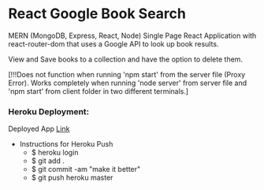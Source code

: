 # React Google Book Search
MERN (MongoDB, Express, React, Node) Single Page React Application with react-router-dom that uses a Google API to look up book results.

View and Save books to a collection and have the option to delete them.

[!!!Does not function when running 'npm start' from the server file (Proxy Error). Works completely when running 'node server' from server file and 'npm start' from  client folder in two different terminals.]

### Heroku Deployment:
Deployed App [Link](https://infinite-bastion-73918.herokuapp.com/)
* Instructions for Heroku Push
    - $ heroku login
    - $ git add .
    - $ git commit -am "make it better"
    - $ git push heroku master
